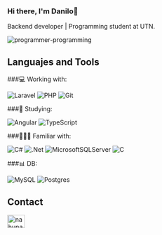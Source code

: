 ### Hi there, I'm Danilo👋


Backend developer | Programming student at UTN.

![programmer-programming](https://github.com/danilovukosich/danilovukosich/assets/86834937/4eb1bf0c-9396-4cc1-ae25-5d89627dbf0a)

## Languajes and Tools

###💻 Working with: 

![Laravel](https://img.shields.io/badge/laravel-%23FF2D20.svg?style=for-the-badge&logo=laravel&logoColor=white)  ![PHP](https://img.shields.io/badge/php-%23777BB4.svg?style=for-the-badge&logo=php&logoColor=white)  ![Git](https://img.shields.io/badge/git-%23F05033.svg?style=for-the-badge&logo=git&logoColor=white) 

###📖 Studying: 

![Angular](https://img.shields.io/badge/angular-%23DD0031.svg?style=for-the-badge&logo=angular&logoColor=white) <img alt="TypeScript" src="https://img.shields.io/badge/typescript-%23007ACC.svg?style=for-the-badge&logo=typescript&logoColor=white"/>

###🔭🤷‍♂️ Familiar with:

![C#](https://img.shields.io/badge/c%23-%23239120.svg?style=for-the-badge&logo=c-sharp&logoColor=white)  ![.Net](https://img.shields.io/badge/.NET-5C2D91?style=for-the-badge&logo=.net&logoColor=white)  ![MicrosoftSQLServer](https://img.shields.io/badge/Microsoft%20SQL%20Server-CC2927?style=for-the-badge&logo=microsoft%20sql%20server&logoColor=white)  	![C](https://img.shields.io/badge/c-%2300599C.svg?style=for-the-badge&logo=c&logoColor=white) 

###📊 DB:

![MySQL](https://img.shields.io/badge/mysql-4479A1.svg?style=for-the-badge&logo=mysql&logoColor=white) ![Postgres](https://img.shields.io/badge/postgres-%23316192.svg?style=for-the-badge&logo=postgresql&logoColor=white)


## Contact

<a href="https://linkedin.com/in/danilovukosich" target="blank"><img align="center" src="https://raw.githubusercontent.com/rahuldkjain/github-profile-readme-generator/master/src/images/icons/Social/linked-in-alt.svg" alt="nahupazos" height="30" width="40" /></a>




